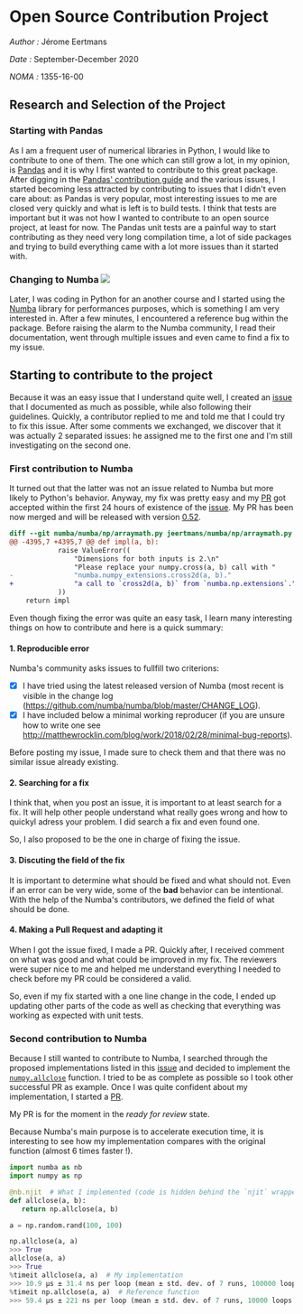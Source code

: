 # Open Source Contribution Project
*Author :* Jérome Eertmans

*Date :* September-December 2020

*NOMA :* 1355-16-00

## Research and Selection of the Project

### Starting with **Pandas**

As I am a frequent user of numerical libraries in Python, I would like to contribute to one of them. The one which can still grow a lot, in my opinion, is [Pandas](https://github.com/pandas-dev/pandas) and it is why I first wanted to contribute to this great package. After digging in the [Pandas' contribution guide](https://pandas.pydata.org/docs/dev/development/contributing.html#where-to-start) and the various issues, I started becoming less attracted by contributing to issues that I didn't even care about: as Pandas is very popular, most interesting issues to me are closed very quickly and what is left is to build tests. I think that tests are important but it was not how I wanted to contribute to an open source project, at least for now. The Pandas unit tests are a painful way to start contributing as they need very long compilation time, a lot of side packages and trying to build everything came with a lot more issues than it started with.

### Changing to **Numba** ![](https://banner2.cleanpng.com/20180420/ife/kisspng-numba-cuda-python-compiler-graphics-processing-uni-floating-geometry-5ada332c031b10.7516276215242493880127.jpg)

Later, I was coding in Python for an another course and I started using the [Numba](https://numba.pydata.org/) library for performances purposes, which is something I am very interested in. After a few minutes, I encountered a reference bug within the package. Before raising the alarm to the Numba community, I read their documentation, went through multiple issues and even came to find a fix to my issue.

## Starting to contribute to the project

Because it was an easy issue that I understand quite well, I created an [issue](https://github.com/numba/numba/issues/6276) that I documented as much as possible, while also following their guidelines. Quickly, a contributor replied to me and told me that I could try to fix this issue. After some comments we exchanged, we discover that it was actually 2 separated issues: he assigned me to the first one and I'm still investigating on the second one.

### First contribution to Numba

It turned out that the latter was not an issue related to Numba but more likely to Python's behavior. Anyway, my fix was pretty easy and my [PR](https://github.com/numba/numba/pull/6277) got accepted within the first 24 hours of existence of the [issue](https://github.com/numba/numba/issues/6276). My PR has been now merged and will be released with version [0.52](https://github.com/numba/numba/milestone/40).

```diff
diff --git numba/numba/np/arraymath.py jeertmans/numba/np/arraymath.py
@@ -4395,7 +4395,7 @@ def impl(a, b):
            raise ValueError((
                "Dimensions for both inputs is 2.\n"
                "Please replace your numpy.cross(a, b) call with "
-               "numba.numpy_extensions.cross2d(a, b)."
+               "a call to `cross2d(a, b)` from `numba.np.extensions`."
            ))
    return impl
```

Even though fixing the error was quite an easy task, I learn many interesting things on how to contribute and here is a quick summary:

#### 1. Reproducible error

Numba's community asks issues to fullfill two criterions:
- [x] I have tried using the latest released version of Numba (most recent is
 visible in the change log (https://github.com/numba/numba/blob/master/CHANGE_LOG).
- [x] I have included below a minimal working reproducer (if you are unsure how
 to write one see http://matthewrocklin.com/blog/work/2018/02/28/minimal-bug-reports).

Before posting my issue, I made sure to check them and that there was no similar issue already existing.

#### 2. Searching for a fix

I think that, when you post an issue, it is important to at least search for a fix. It will help other people understand what really goes wrong and how to quickyl adress your problem. I did search a fix and even found one.

So, I also proposed to be the one in charge of fixing the issue.

#### 3. Discuting the field of the fix

It is important to determine what should be fixed and what should not. Even if an error can be very wide, some of the **bad** behavior can be intentional. With the help of the Numba's contributors, we defined the field of what should be done.

#### 4. Making a Pull Request and adapting it

When I got the issue fixed, I made a PR. Quickly after, I received comment on what was good and what could be improved in my fix. The reviewers were super nice to me and helped me understand everything I needed to check before my PR could be considered a valid.

So, even if my fix started with a one line change in the code, I ended up updating
other parts of the code as well as checking that everything was working as expected
with unit tests.

### Second contribution to Numba

Because I still wanted to contribute to Numba, I searched through the proposed implementations listed in this [issue](https://github.com/numba/numba/issues/4074) and decided to implement the [`numpy.allclose`](https://numpy.org/doc/stable/reference/generated/numpy.allclose.html) function. I tried to be as complete as possible so I took other successful PR as example.
Once I was quite confident about my implementation, I started a [PR](https://github.com/numba/numba/pull/6286).

My PR is for the moment in the *ready for review* state.

Because Numba's main purpose is to accelerate execution time, it is interesting to see how my implementation compares with the original function (almost 6 times faster !).
 ```python
import numba as nb
import numpy as np

@nb.njit  # What I implemented (code is hidden behind the `njit` wrapper)
def allclose(a, b):
    return np.allclose(a, b)

a = np.random.rand(100, 100)

np.allclose(a, a)
>>> True
allclose(a, a)
>>> True
%timeit allclose(a, a)  # My implementation
>>> 10.9 µs ± 31.4 ns per loop (mean ± std. dev. of 7 runs, 100000 loops each)
%timeit np.allclose(a, a)  # Reference function
>>> 59.4 µs ± 221 ns per loop (mean ± std. dev. of 7 runs, 10000 loops each)
```
